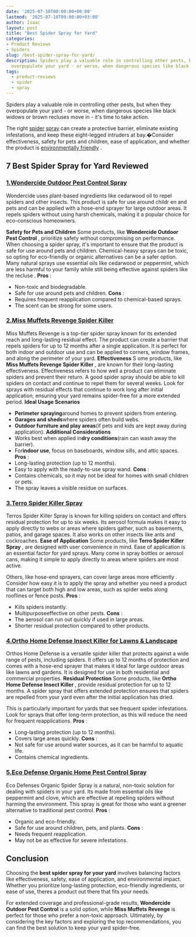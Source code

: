 ```yaml
---
date: '2025-07-10T00:00:00+00:00'
lastmod: '2025-07-10T00:00:00+03:00'
author: Isaac
layout: post
title: "Best Spider Spray for Yard"
categories:
- Product Reviews
- Spiders
slug: /best-spider-spray-for-yard/
description: Spiders play a valuable role in controlling other pests, but when they
  overpopulate your yard - or worse, when dangerous species like black widows or brown...
tags: 
  - product-reviews
  - spider
  - spray
---
```

Spiders play a valuable role in controlling other pests, but when they overpopulate your yard - or worse, when dangerous species like black widows or brown recluses move in - it's time to take action.

The right [spider](/posts/best-spider-spray-for-indoors/) [spray](/posts/best-roach-spray/) can create a protective barrier, eliminate existing infestations, and keep these eight-legged intruders at bay.�Consider effectiveness, safety for pets and children, ease of application, and whether the product is
[environmentally friendly](https://pestpolicy.com/best-spider-traps/)
.
## 7 Best Spider Spray for Yard Reviewed
### [1.**Wondercide Outdoor Pest Control Spray**](https://www.amazon.com/dp/B074HZHPD9/?tag=p-policy-20)
Wondercide uses plant-based ingredients like cedarwood oil to repel spiders and other insects. This product is safe for use around childr
en and pets and can be applied with a hose-end sprayer for large outdoor areas. It repels spiders without using harsh chemicals, making it a popular choice for eco-conscious homeowners.

**Safety for Pets and Children**
Some products, like
**Wondercide Outdoor Pest Control**
, prioritize safety without compromising on performance. When choosing a spider spray, it's important to ensure that the product is safe for use around pets and children.
Chemical-heavy sprays can be toxic, so opting for eco-friendly or organic alternatives can be a safer option. Many natural sprays use essential oils like cedarwood or peppermint, which are less harmful to your family while still being effective against
spiders like the recluse
.
**Pros**
:
- Non-toxic and biodegradable.
- Safe for use around pets and children.
**Cons**
:
- Requires frequent reapplication compared to chemical-based sprays.
- The scent can be strong for some users.
### [2.**Miss Muffets Revenge Spider Killer**](https://www.amazon.com/dp/B00FGIJXK4/?tag=p-policy-20)
Miss Muffets Revenge is a top-tier spider spray known for its extended reach and long-lasting residual effect. The product can create a barrier that repels spiders for up to 12 months after a single application. It is perfect for both indoor and outdoor use and can be applied to corners, window frames, and along the perimeter of your yard.
**Effectiveness**
S
ome products, like
**Miss Muffets Revenge**
**Spider Killer**
, are known for their long-lasting effectiveness. Effectiveness refers to how well a product can eliminate
spiders
and prevent their return.
A good spider spray should be able to kill spiders on contact and continue to repel them for several weeks. Look for sprays with residual effects that continue to work long after initial application, ensuring your yard remains spider-free for a more extended period.
**Ideal Usage Scenarios**
- **Perimeter spraying**around homes to prevent spiders from entering.
- **Garages and sheds**where spiders often build webs.
- **Outdoor furniture and play areas**(if pets and kids are kept away during application).
**Additional Considerations**
- Works best when applied in**dry conditions**(rain can wash away the barrier).
- For**indoor use**, focus on baseboards, window sills, and attic spaces.
**Pros**
:
- Long-lasting protection (up to 12 months).
- Easy to apply with the ready-to-use spray wand.
**Cons**
:
- Contains chemicals, so it may not be ideal for homes with small children or pets.
- The spray leaves a visible residue on surfaces.
### [3.**Terro Spider Killer Spray**](https://www.amazon.com/dp/B008CH3Y9C/?tag=p-policy-20)
Terros Spider Killer Spray is known for killing spiders on contact and offers residual protection for up to six weeks. Its aerosol formula makes it easy to apply directly to webs or areas where spiders gather, such as basements, patios, and garage spaces. It also works on other insects like ants and cockroaches.
**Ease of Application**
Some products, like
**Terro Spider Killer Spray**
, are designed with user convenience in mind. Ease of application is an essential factor for yard sprays. Many come in spray bottles or aerosol cans, making it simple to apply directly to areas where spiders are most active.

Others, like hose-end sprayers, can cover large areas
more efficiently
. Consider how easy it is to apply the spray and whether you need a product that can target both high and low areas, such as spider webs along rooflines or fence posts.
**Pros**
:
- Kills spiders instantly.
- Multipurposeeffective on other pests.
**Cons**
:
- The aerosol can run out quickly if used in large areas.
- Shorter residual protection compared to other products.
### [4.**Ortho Home Defense Insect Killer for Lawns & Landscape**](https://www.amazon.com/dp/B01JIRKIRK/?tag=p-policy-20)
Orthos Home Defense is a versatile spider killer that protects against a wide range of pests, including spiders. It offers up to 12 months of protection and comes with a hose-end sprayer that makes it ideal for large outdoor areas like lawns and gardens. It is designed for use in both residential and commercial properties.
**Residual Protection**
Some products, like
**Ortho Home Defense Insect Killer**
, provide residual protection for up to 12 months. A spider spray that offers extended protection ensures that spiders are repelled from your yard even after the initial application has dried.

This is particularly important for yards that see frequent spider infestations. Look for sprays that offer long-term protection, as this will reduce the need for frequent reapplications.
**Pros**
:
- Long-lasting protection (up to 12 months).
- Covers large areas quickly.
**Cons**
:
- Not safe for use around water sources, as it can be harmful to aquatic life.
- Contains chemical ingredients.
### [5.**Eco Defense Organic Home Pest Control Spray**](https://www.amazon.com/dp/B00ZNHYEFM/?tag=p-policy-20)
Eco Defenses Organic Spider Spray is a natural, non-toxic solution for dealing with spiders in your yard. Its made from essential oils like peppermint and clove, which are effective at repelling spiders without harming the environment. This spray is great for those who want a greener alternative to traditional pest control.
**Pros**
:
- Organic and eco-friendly.
- Safe for use around children, pets, and plants.
**Cons**
:
- Needs frequent reapplication.
- May not be as effective for severe infestations.
## Conclusion
Choosing the
**best spider spray for your yard**
involves balancing factors like effectiveness, safety, ease of application, and environmental impact. Whether you prioritize long-lasting protection, eco-friendly ingredients, or ease of use, theres a product out there that fits your needs.

For extended coverage and professional-grade results,
**Wondercide Outdoor Pest Control**
is a solid option, while
**Miss Muffets Revenge**
is perfect for those who prefer a non-toxic approach. Ultimately, by considering the key factors and exploring the top recommendations, you can find the best solution to keep your yard spider-free.
